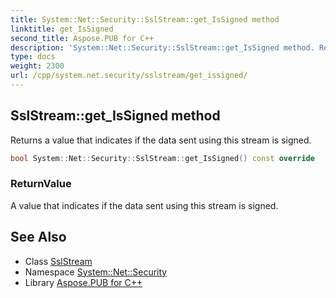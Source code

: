 ```yaml
---
title: System::Net::Security::SslStream::get_IsSigned method
linktitle: get_IsSigned
second_title: Aspose.PUB for C++
description: 'System::Net::Security::SslStream::get_IsSigned method. Returns a value that indicates if the data sent using this stream is signed in C++.'
type: docs
weight: 2300
url: /cpp/system.net.security/sslstream/get_issigned/
---
```

## SslStream::get_IsSigned method


Returns a value that indicates if the data sent using this stream is signed.

```cpp
bool System::Net::Security::SslStream::get_IsSigned() const override
```


### ReturnValue

A value that indicates if the data sent using this stream is signed.

## See Also

* Class [SslStream](../)
* Namespace [System::Net::Security](../../)
* Library [Aspose.PUB for C++](../../../)

